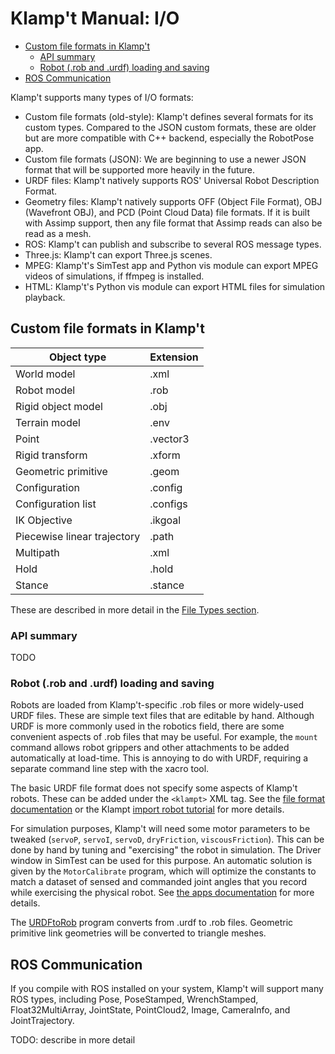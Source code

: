 # Klamp't Manual: I/O

* [Custom file formats in Klamp't](#custom-file-formats-in-klamp-t)
    + [API summary](#api-summary)
    + [Robot (.rob and .urdf) loading and saving](#robot--rob-and-urdf--loading-and-saving)
* [ROS Communication](#ros-communication)

Klamp't supports many types of I/O formats:
- Custom file formats (old-style): Klamp't defines several formats for its custom types.  Compared to the JSON custom formats, these are older but are more compatible with C++ backend, especially the RobotPose app.
- Custom file formats (JSON): We are beginning to use a newer JSON format that will be supported more heavily in the future. 
- URDF files: Klamp't natively supports ROS' Universal Robot Description Format.
- Geometry files: Klamp't natively supports OFF (Object File Format), OBJ (Wavefront OBJ), and PCD (Point Cloud Data) file formats.  If it is built with Assimp support, then any file format that Assimp reads can also be read as a mesh.
- ROS: Klamp't can publish and subscribe to several ROS message types.
- Three.js: Klamp't can export Three.js scenes.
- MPEG: Klamp't's SimTest app and Python vis module can export MPEG videos of simulations, if ffmpeg is installed.
- HTML: Klamp't's Python vis module can export HTML files for simulation playback.



## Custom file formats in Klamp't

| Object type    | Extension |
| ---------------|-----------|
| World model    |  .xml     |
| Robot model    |  .rob     |
| Rigid object model  | .obj |
| Terrain model  | .env      |
| Point          | .vector3  |
| Rigid transform| .xform    |
| Geometric primitive | .geom|
| Configuration  |  .config  |
| Configuration list | .configs |
| IK Objective   |  .ikgoal  |
| Piecewise linear trajectory | .path |
| Multipath      | .xml      |
| Hold           |  .hold    |
| Stance         |  .stance  |

These are described in more detail in the [File Types section](Manual-FileTypes.md).

### API summary

TODO

### Robot (.rob and .urdf) loading and saving

Robots are loaded from Klamp't-specific .rob files or more widely-used URDF files.  These are simple text files that are editable by hand.
Although URDF is more commonly used in the robotics field, there are some convenient aspects of .rob files that may be useful. For example, the `mount` command allows robot grippers and other attachments to be added automatically at load-time.  This is annoying to do with URDF, requiring a separate command line step with the xacro tool.

The basic URDF file format does not specify some aspects of Klamp't robots. These can be added under the `<klampt>` XML tag. See the [file format documentation](Manual-FileTypes.md) or the Klampt [import robot tutorial](http://motion.pratt.duke.edu/klampt/tutorial_import_robot.html) for more details.

For simulation purposes, Klamp't will need some motor parameters to be tweaked (`servoP`, `servoI`, `servoD`, `dryFriction`, `viscousFriction`). This can be done by hand by tuning and &quot;exercising&quot; the robot in simulation. The Driver window in SimTest can be used for this purpose.  An automatic solution is given by the `MotorCalibrate` program, which will optimize the constants to match a dataset of sensed and commanded joint angles that you record while exercising the physical robot.  See [the apps documentation](Manual-Apps#motorcalibrate) for more details.

The [URDFtoRob](Manual-Apps.md#urdftorob) program converts from .urdf to .rob files. Geometric primitive link geometries will be converted to triangle meshes.



## ROS Communication

If you compile with ROS installed on your system, Klamp't will support many ROS types, including Pose, PoseStamped, WrenchStamped, Float32MultiArray, JointState, PointCloud2, Image, CameraInfo, and JointTrajectory.

TODO: describe in more detail